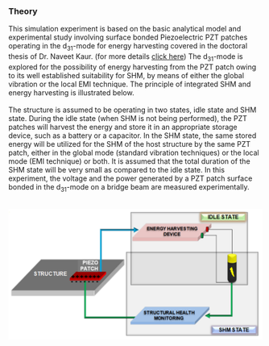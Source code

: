 ### Theory

This simulation experiment is based on the basic analytical model and experimental study involving surface
bonded Piezoelectric PZT patches operating in the d<sub>31</sub>-mode for energy harvesting covered in the doctoral thesis of Dr.
Naveet Kaur. (for more details <a href="images/naveet.pdf">click here</a>) The d<sub>31</sub>-mode is explored for the possibility of energy harvesting from the PZT patch owing to its well established suitability for SHM, by
means of either the global vibration or the local EMI technique. The principle of integrated SHM and
energy harvesting is illustrated below.<br><br>
The structure is assumed to be operating in two states, idle state and SHM state. During the idle state (when
SHM is not being performed), the PZT patches will harvest the energy and store it in an appropriate storage
device, such as a battery or a capacitor. In the SHM state, the same stored energy will be utilized for the
SHM of the host structure by the same PZT patch, either in the global mode (standard vibration techniques)
or the local mode (EMI technique) or both. It is assumed that the total duration of the SHM state will be
very small as compared to the idle state. In this experiment, the voltage and the power generated by a PZT
patch surface bonded in the d<sub>31</sub>-mode on a bridge beam are measured experimentally.<br><br> 

 
<img src="images/t1.png"/><br>
<br><br>
